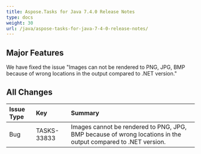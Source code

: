 ```yaml
---
title: Aspose.Tasks for Java 7.4.0 Release Notes
type: docs
weight: 30
url: /java/aspose-tasks-for-java-7-4-0-release-notes/
---
```


## **Major Features**
We have fixed the issue "Images can not be rendered to PNG, JPG, BMP because of wrong locations in the output compared to .NET version."

## **All Changes**
|**Issue Type** |**Key** |**Summary** |
| :- | :- | :- |
|Bug |TASKS-33833 |Images cannot be rendered to PNG, JPG, BMP because of wrong locations in the output compared to .NET version. |


